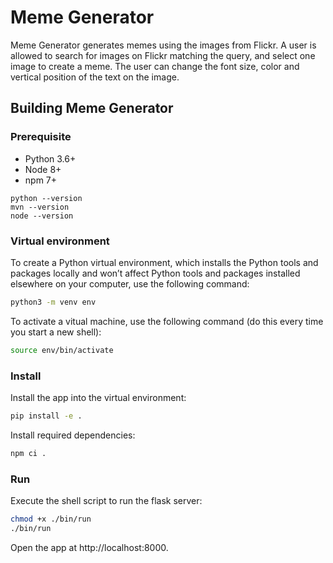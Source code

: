 # Meme Generator

Meme Generator generates memes using the images from Flickr. A user is allowed to search for images on Flickr matching the query, and select one image to create a meme. The user can change the font size, color and vertical position of the text on the image. 


## Building Meme Generator

### Prerequisite

- Python 3.6+
- Node 8+
- npm 7+

```script
python --version
mvn --version
node --version
```

### Virtual environment

To create a Python virtual environment, which installs the Python tools and packages locally and won’t affect Python tools and packages installed elsewhere on your computer, use the following command:


```bash
python3 -m venv env
```

To activate a vitual machine, use the following command (do this every time you start a new shell):

```bash
source env/bin/activate
```

### Install

Install the app into the virtual environment: 

```bash
pip install -e .
```

Install required dependencies:

```bash
npm ci .
```

### Run

Execute the shell script to run the flask server:

```bash
chmod +x ./bin/run
./bin/run
```

Open the app at http://localhost:8000.

<br/>